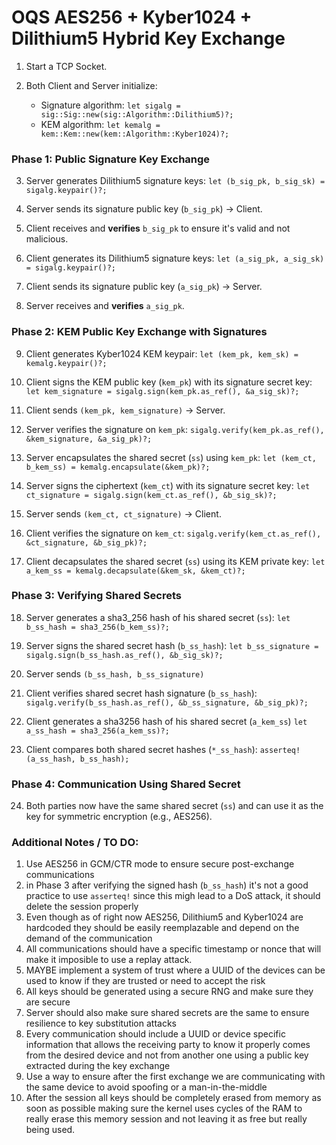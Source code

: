 # OQS AES256 + Kyber1024 + Dilithium5 Hybrid Key Exchange

1. Start a TCP Socket.

2. Both Client and Server initialize:
    - Signature algorithm: `let sigalg = sig::Sig::new(sig::Algorithm::Dilithium5)?;`
    - KEM algorithm: `let kemalg = kem::Kem::new(kem::Algorithm::Kyber1024)?;`

### Phase 1: Public Signature Key Exchange

3. Server generates Dilithium5 signature keys:
    `let (b_sig_pk, b_sig_sk) = sigalg.keypair()?;`

4. Server sends its signature public key (`b_sig_pk`) -> Client.

5. Client receives and **verifies** `b_sig_pk` to ensure it's valid and not malicious.

6. Client generates its Dilithium5 signature keys:
    `let (a_sig_pk, a_sig_sk) = sigalg.keypair()?;`

7. Client sends its signature public key (`a_sig_pk`) -> Server.

8. Server receives and **verifies** `a_sig_pk`.

### Phase 2: KEM Public Key Exchange with Signatures

9. Client generates Kyber1024 KEM keypair:
    `let (kem_pk, kem_sk) = kemalg.keypair()?;`

10. Client signs the KEM public key (`kem_pk`) with its signature secret key:
    `let kem_signature = sigalg.sign(kem_pk.as_ref(), &a_sig_sk)?;`

11. Client sends `(kem_pk, kem_signature)` -> Server.

12. Server verifies the signature on `kem_pk`:
    `sigalg.verify(kem_pk.as_ref(), &kem_signature, &a_sig_pk)?;`

13. Server encapsulates the shared secret (`ss`) using `kem_pk`:
    `let (kem_ct, b_kem_ss) = kemalg.encapsulate(&kem_pk)?;`

14. Server signs the ciphertext (`kem_ct`) with its signature secret key:
    `let ct_signature = sigalg.sign(kem_ct.as_ref(), &b_sig_sk)?;`

15. Server sends `(kem_ct, ct_signature)` -> Client.

16. Client verifies the signature on `kem_ct`:
    `sigalg.verify(kem_ct.as_ref(), &ct_signature, &b_sig_pk)?;`

17. Client decapsulates the shared secret (`ss`) using its KEM private key:
    `let a_kem_ss = kemalg.decapsulate(&kem_sk, &kem_ct)?;`

### Phase 3: Verifying Shared Secrets

18. Server generates a sha3_256 hash of his shared secret (`ss`):
    `let b_ss_hash = sha3_256(b_kem_ss)?;`

19. Server signs the shared secret hash (`b_ss_hash`):
    `let b_ss_signature = sigalg.sign(b_ss_hash.as_ref(), &b_sig_sk)?;`

20. Server sends `(b_ss_hash, b_ss_signature)`

21. Client verifies shared secret hash signature (`b_ss_hash`):
    `sigalg.verify(b_ss_hash.as_ref(), &b_ss_signature, &b_sig_pk)?;`

22. Client generates a sha3256 hash of his shared secret (`a_kem_ss`)
    `let a_ss_hash = sha3_256(a_kem_ss)?;`

23. Client compares both shared secret hashes (`*_ss_hash`):
    `asserteq!(a_ss_hash, b_ss_hash);`

### Phase 4: Communication Using Shared Secret

24. Both parties now have the same shared secret (`ss`) and can use it as the key for symmetric encryption (e.g., AES256).



### Additional Notes / TO DO:
1. Use AES256 in GCM/CTR mode to ensure secure post-exchange communications
2. in Phase 3 after verifying the signed hash (`b_ss_hash`) it's not a good practice to use `asserteq!` since this migh lead to a DoS attack, it should delete the session properly
3. Even though as of right now AES256, Dilithium5 and Kyber1024 are hardcoded they should be easily reemplazable and depend on the demand of the communication
4. All communications should have a specific timestamp or nonce that will make it imposible to use a replay attack.
5. MAYBE implement a system of trust where a UUID of the devices can be used to know if they are trusted or need to accept the risk
6. All keys should be generated using a secure RNG and make sure they are secure
7. Server should also make sure shared secrets are the same to ensure resilience to key substitution attacks
8. Every communication should include a UUID or device specific information that allows the receiving party to know it properly comes from the desired device and not from another one using a public key extracted during the key exchange
9. Use a way to ensure after the first exchange we are communicating with the same device to avoid spoofing or a man-in-the-middle
10. After the session all keys should be completely erased from memory as soon as possible making sure the kernel uses cycles of the RAM to really erase this memory session and not leaving it as free but really being used.
